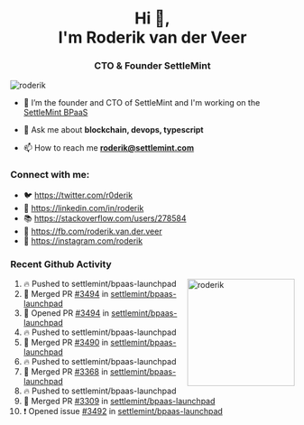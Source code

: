 <h1 align="center">Hi 👋,<br/> I'm Roderik van der Veer</h1>
<h3 align="center">CTO & Founder SettleMint</h3>

<p align="left"> <img src="https://komarev.com/ghpvc/?username=roderik" alt="roderik" /> </p>

- 🔭 I’m the founder and CTO of SettleMint and I'm working on the [SettleMint BPaaS](https://settlemint.com)

- 💬 Ask me about **blockchain, devops, typescript**

- 📫 How to reach me **roderik@settlemint.com**



### Connect with me:

- 🐦 https://twitter.com/r0derik
- 🏢 https://linkedin.com/in/roderik
- 📚 https://stackoverflow.com/users/278584
- 🙊 https://fb.com/roderik.van.der.veer
- 📸 https://instagram.com/roderik

### Recent Github Activity
<img src="https://github-readme-stats.vercel.app/api?username=roderik&show_icons=true&count_private=true" alt="roderik" align="right" height="190" />

<!--START_SECTION:activity-->
1. 🔥 Pushed to settlemint/bpaas-launchpad
2. 🎉 Merged PR [#3494](https://github.com/settlemint/bpaas-launchpad/pull/3494) in [settlemint/bpaas-launchpad](https://github.com/settlemint/bpaas-launchpad)
3. 💪 Opened PR [#3494](https://github.com/settlemint/bpaas-launchpad/pull/3494) in [settlemint/bpaas-launchpad](https://github.com/settlemint/bpaas-launchpad)
4. 🔥 Pushed to settlemint/bpaas-launchpad
5. 🎉 Merged PR [#3490](https://github.com/settlemint/bpaas-launchpad/pull/3490) in [settlemint/bpaas-launchpad](https://github.com/settlemint/bpaas-launchpad)
6. 🔥 Pushed to settlemint/bpaas-launchpad
7. 🎉 Merged PR [#3368](https://github.com/settlemint/bpaas-launchpad/pull/3368) in [settlemint/bpaas-launchpad](https://github.com/settlemint/bpaas-launchpad)
8. 🔥 Pushed to settlemint/bpaas-launchpad
9. 🎉 Merged PR [#3309](https://github.com/settlemint/bpaas-launchpad/pull/3309) in [settlemint/bpaas-launchpad](https://github.com/settlemint/bpaas-launchpad)
10. ❗️ Opened issue [#3492](https://github.com/settlemint/bpaas-launchpad/issues/3492) in [settlemint/bpaas-launchpad](https://github.com/settlemint/bpaas-launchpad)
<!--END_SECTION:activity-->